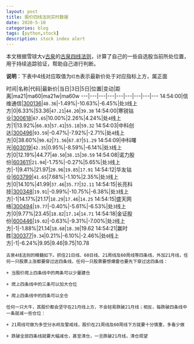 ```yaml
---
layout: post
title: 股价四线法则实时数据
date: 2020-5-10
categories: blog
tags: [python,stock]
description: stock index alert
---
```



本文根据雪球大v[古泉](https://xueqiu.com/u/7148646888)的[古泉四线法则](https://xueqiu.com/7148646888/130498192)，计算了自己的一些自选股当前所处位置，用于持续追踪验证，帮助自己进行判断。

**说明**：下表中4线对应取值为`红色`表示最新价处于对应指标上方，属正面

时间|名称|代码|最新价|当日|3日|5日|位置|变动|距离|ma21|ma60|ma21w|ma60w
---|---|---|---|---|---|---|---|---
14:54:00|信维通信|[300136](https://xueqiu.com/S/SZ300136)|`48.36`|-1.49%|-10.63%|-6.45%|处`3`线上方|0|6.33%|53.36|`47.21`|`44.20`|`39.38`
14:54:00|寒锐钴业|[300618](https://xueqiu.com/S/SZ300618)|`67.65`|10.00%|2.26%|4.24%|处`4`线上方|1|13.92%|`66.83`|`57.41`|`55.18`|`59.32`
14:54:03|中科创达|[300496](https://xueqiu.com/S/SZ300496)|`93.59`|-0.47%|-7.92%|-2.71%|处`4`线上方|0|38.60%|`90.62`|`71.56`|`67.87`|`51.29`
14:54:09|中科曙光|[603019](https://xueqiu.com/S/SH603019)|`42.35`|0.95%|-8.59%|-6.14%|处`3`线上方|0|12.19%|44.77|`40.50`|`38.15`|`30.59`
14:54:08|诺力股份|[603611](https://xueqiu.com/S/SH603611)|`21.94`|-1.75%|-0.27%|5.65%|处`3`线上方|-1|9.41%|21.97|`20.96`|`19.85`|`17.91`
14:54:12|华友钴业|[603799](https://xueqiu.com/S/SH603799)|`41.65`|7.68%|-1.10%|2.35%|处`3`线上方|0|14.10%|41.99|`37.46`|`35.77`|`32.11`
14:54:15|长亮科技|[300348](https://xueqiu.com/S/SZ300348)|`19.91`|-0.99%|-10.75%|-6.38%|处`3`线上方|-1|14.17%|21.17|`18.29`|`17.46`|`14.25`
14:54:15|盛天网络|[300494](https://xueqiu.com/S/SZ300494)|`19.77`|-0.40%|-5.61%|-6.53%|处`3`线上方|0|9.77%|23.45|`18.82`|`17.14`|`14.71`
14:54:18|金证股份|[600446](https://xueqiu.com/S/SH600446)|`19.02`|-0.63%|-9.31%|-7.00%|处`2`线上方|-1|-1.88%|21.14|`18.68`|`18.30`|19.62
14:54:21|赢时胜|[300377](https://xueqiu.com/S/SZ300377)|`9.34`|0.21%|-6.10%|-2.46%|处`0`线上方|-1|-6.24%|9.95|9.46|9.75|10.78

```
古泉4线法则的精髓如下。抓住21日线、60日线、21周线及60周线等四条线，外加21月线，任何一只股票上涨都要穿过这四条线，任何一只股票要想爆雷也要先下穿过这四条线：

+ 当股价爬上四条线中的两条可以少量建仓

+ 爬上四条线中的三条可以加大仓位

+ 爬上四条线中的四条可以全仓

任何一只大牛，其股价都会坚守在21月线上方，不会轻易跌破21月线；相反，每跌破四条线中一条就减一些仓位：

+ 21周线可做为多空分水岭及警戒线，股价在21周线及60周线下方就要十分慎重，多看少做

+ 跌破全部四条线就要大幅减仓，甚至清仓，一旦跌破21月线，清仓观望
```